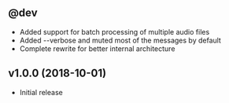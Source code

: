 @dev
----
* Added support for batch processing of multiple audio files
* Added --verbose and muted most of the messages by default
* Complete rewrite for better internal architecture

v1.0.0 (2018-10-01)
-------------------
* Initial release

